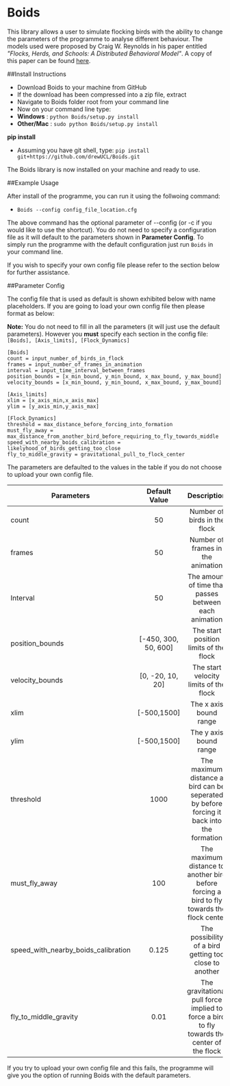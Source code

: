 Boids <br>
=============================================

This library allows a user to simulate flocking birds with the ability to change the parameters of the programme to analyse different behaviour. The models used were proposed by Craig W. Reynolds in his paper entitled *"Flocks, Herds, and Schools:
A Distributed Behavioral Model"*. A copy of this paper can be found <a href="http://dl.acm.org/citation.cfm?doid=37401.37406" target="_blank">here</a>.

##Install Instructions

- Download Boids to your machine from GitHub
- If the download has been compressed into a zip file, extract
- Navigate to Boids folder root from your command line
- Now on your command line type:
- **Windows**    : `python Boids/setup.py install`
- **Other/Mac**  : `sudo python Boids/setup.py install`

**pip install**
- Assuming you have git shell, type: 
`pip install git+https://github.com/drewUCL/Boids.git`

The Boids library is now installed on your machine and ready to use. 

##Example Usage

After install of the programme, you can run it using the follwoing command:

+ `Boids --config config_file_location.cfg`

The above command has the optional parameter of --config (or -c if you would like to use the shortcut). You do not need to specify a configuration file as it will default to the parameters shown in **Parameter Config**. To simply run the programme with the default configuration just run `Boids` in your command line.

If you wish to specify your own config file please refer to the section below for further assistance.

##Parameter Config

The config file that is used as default is shown exhibited below with name placeholders. If you are going to load your own config file then please format as below:

**Note:** You do not need to fill in all the parameters (it will just use the default parameters). However you **must** specify each section in the config file: `[Boids], [Axis_limits], [Flock_Dynamics]`
```
[Boids]
count = input_number_of_birds_in_flock
frames = input_number_of_frames_in_animation
interval = input_time_interval_between_frames
position_bounds = [x_min_bound, y_min_bound, x_max_bound, y_max_bound]
velocity_bounds = [x_min_bound, y_min_bound, x_max_bound, y_max_bound]

[Axis_limits]
xlim = [x_axis_min,x_axis_max]
ylim = [y_axis_min,y_axis_max]

[Flock_Dynamics]
threshold = max_distance_before_forcing_into_formation
must_fly_away = max_distance_from_another_bird_before_requiring_to_fly_towards_middle
speed_with_nearby_boids_calibration = likelyhood_of_birds_getting_too_close  
fly_to_middle_gravity = gravitational_pull_to_flock_center
```

The parameters are defaulted to the values in the table if you do not choose to upload your own config file.

| Parameters                          | Default Value                        | Description   |
| ----------------------------------- |:------------------------------------:| :------------:|
| count                               | 50                                   | Number of birds in the flock |
| frames                              | 50                                   | Number of frames in the animation |
| Interval                            | 50                                   | The amount of time that passes between each animation |
| position_bounds                     | [-450, 300, 50, 600]                 | The start position limits of the flock |
| velocity_bounds                     | [0, -20, 10, 20]                     | The start velocity limits of the flock |
| xlim                                | [-500,1500]                          | The x axis bound range |
| ylim                                | [-500,1500]                          | The y axis bound range |
| threshold                           | 1000                                 | The maximum distance a bird can be seperated by before forcing it back into the formation |
| must_fly_away                       | 100                                  | The maximum distance to another bird before forcing a bird to fly towards the flock center |
| speed_with_nearby_boids_calibration | 0.125                                | The possibility of a bird getting too close to another |
| fly_to_middle_gravity               | 0.01                                 | The gravitational pull force implied to force a bird to fly towards the center of the flock |

If you try to upload your own config file and this fails, the programme will give you the option of running Boids with the default parameters.



